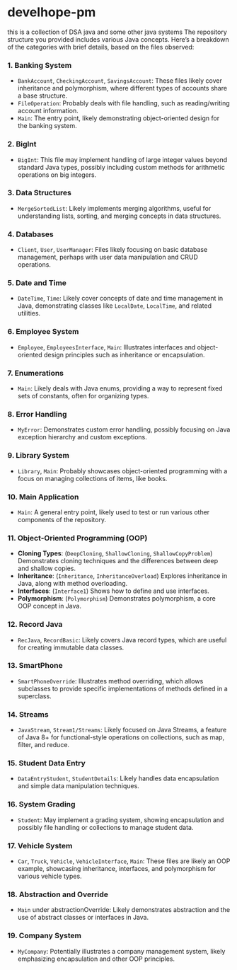 # develhope-pm
this is a collection of DSA java and some other java systems
The repository structure you provided includes various Java concepts. Here’s a breakdown of the categories with brief details, based on the files observed:

### 1. **Banking System**
   - `BankAccount`, `CheckingAccount`, `SavingsAccount`: These files likely cover inheritance and polymorphism, where different types of accounts share a base structure.
   - `FileOperation`: Probably deals with file handling, such as reading/writing account information.
   - `Main`: The entry point, likely demonstrating object-oriented design for the banking system.

### 2. **BigInt**
   - `BigInt`: This file may implement handling of large integer values beyond standard Java types, possibly including custom methods for arithmetic operations on big integers.

### 3. **Data Structures**
   - `MergeSortedList`: Likely implements merging algorithms, useful for understanding lists, sorting, and merging concepts in data structures.

### 4. **Databases**
   - `Client`, `User`, `UserManager`: Files likely focusing on basic database management, perhaps with user data manipulation and CRUD operations.

### 5. **Date and Time**
   - `DateTime`, `Time`: Likely cover concepts of date and time management in Java, demonstrating classes like `LocalDate`, `LocalTime`, and related utilities.

### 6. **Employee System**
   - `Employee`, `EmployeesInterface`, `Main`: Illustrates interfaces and object-oriented design principles such as inheritance or encapsulation.

### 7. **Enumerations**
   - `Main`: Likely deals with Java enums, providing a way to represent fixed sets of constants, often for organizing types.

### 8. **Error Handling**
   - `MyError`: Demonstrates custom error handling, possibly focusing on Java exception hierarchy and custom exceptions.

### 9. **Library System**
   - `Library`, `Main`: Probably showcases object-oriented programming with a focus on managing collections of items, like books.

### 10. **Main Application**
   - `Main`: A general entry point, likely used to test or run various other components of the repository.

### 11. **Object-Oriented Programming (OOP)**
   - **Cloning Types**: (`DeepCloning`, `ShallowCloning`, `ShallowCopyProblem`) Demonstrates cloning techniques and the differences between deep and shallow copies.
   - **Inheritance**: (`Inheritance`, `InheritanceOverload`) Explores inheritance in Java, along with method overloading.
   - **Interfaces**: (`Interface1`) Shows how to define and use interfaces.
   - **Polymorphism**: (`Polymorphism`) Demonstrates polymorphism, a core OOP concept in Java.

### 12. **Record Java**
   - `RecJava`, `RecordBasic`: Likely covers Java record types, which are useful for creating immutable data classes.

### 13. **SmartPhone**
   - `SmartPhoneOverride`: Illustrates method overriding, which allows subclasses to provide specific implementations of methods defined in a superclass.

### 14. **Streams**
   - `JavaStream`, `Stream1/Streams`: Likely focused on Java Streams, a feature of Java 8+ for functional-style operations on collections, such as map, filter, and reduce.

### 15. **Student Data Entry**
   - `DataEntryStudent`, `StudentDetails`: Likely handles data encapsulation and simple data manipulation techniques.

### 16. **System Grading**
   - `Student`: May implement a grading system, showing encapsulation and possibly file handling or collections to manage student data.

### 17. **Vehicle System**
   - `Car`, `Truck`, `Vehicle`, `VehicleInterface`, `Main`: These files are likely an OOP example, showcasing inheritance, interfaces, and polymorphism for various vehicle types.

### 18. **Abstraction and Override**
   - `Main` under abstractionOverride: Likely demonstrates abstraction and the use of abstract classes or interfaces in Java.

### 19. **Company System**
   - `MyCompany`: Potentially illustrates a company management system, likely emphasizing encapsulation and other OOP principles.
